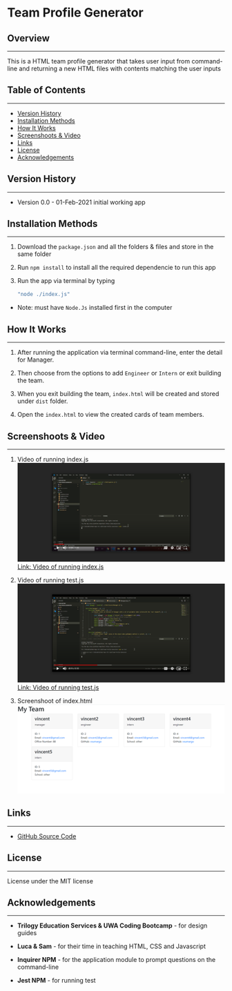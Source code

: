 # Team Profile Generator

## Overview
---
This is a HTML team profile generator that takes user input from command-line and returning a new HTML files with contents matching the user inputs 

## Table of Contents
---
* [Version History](#version-history)
* [Installation Methods](#installation-methods)
* [How It Works](#how-it-works)
* [Screenshoots & Video](#screenshoots-&-video)
* [Links](#links)
* [License](#license)
* [Acknowledgements](#acknowledgements)  

## Version History
---
* Version 0.0 - 01-Feb-2021
    initial working app  

## Installation Methods
---
1. Download the `package.json` and all the folders & files and store in the same folder

2. Run `npm install` to install all the required dependencie to run this app

3. Run the app via terminal by typing 
    ```javascript
    "node ./index.js"
    ```
* Note: must have `Node.Js` installed first in the computer  

## How It Works
---
1. After running the application via terminal command-line, enter the detail for Manager.

2. Then choose from the options to add `Engineer` or `Intern` or exit building the team.

3. When you exit building the team, `index.html` will be created and stored under `dist` folder.

4. Open the `index.html` to view the created cards of team members.  

## Screenshoots & Video
---
1. Video of running index.js
![Screenshoot of index.js](images/running-indexjs.png)
[Link: Video of running index.js](https://drive.google.com/file/d/1XqVrzERgK3trqCTu_HQJlTWhNXsDdsn5/view)

2. Video of running test.js
![Screenshoot of test.js](images/running-testjs.png)
[Link: Video of running test.js](https://drive.google.com/file/d/1D5CyAkpe1YLr0AFQPrXAaB5tXb_DFgeb/view)

3. Screenshoot of index.html
![Screenshoot of index.html](images/indexhtml.PNG)

## Links
---
* [ GitHub Source Code](https://github.com/vsumargo/Team-Profile-Generator)  

## License
---
License under the MIT license  

## Acknowledgements
---
* **Trilogy Education Services & UWA Coding Bootcamp** - for design guides

* **Luca & Sam** - for their time in teaching HTML, CSS and Javascript

* **Inquirer NPM** - for the application module to prompt questions on the command-line

* **Jest NPM** - for running test
